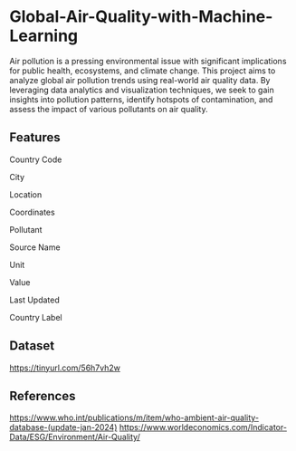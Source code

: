 # Global-Air-Quality-with-Machine-Learning

Air pollution is a pressing environmental issue with significant implications for public health, ecosystems, and climate change. This project aims to analyze global air pollution trends using real-world air quality data. By leveraging data analytics and visualization techniques, we seek to gain insights into pollution patterns, identify hotspots of contamination, and assess the impact of various pollutants on air quality.


## Features

Country Code 

City

Location

Coordinates 

Pollutant 

Source Name 

Unit

Value

Last Updated

Country Label

## Dataset

https://tinyurl.com/56h7vh2w

## References 

https://www.who.int/publications/m/item/who-ambient-air-quality-database-(update-jan-2024)
https://www.worldeconomics.com/Indicator-Data/ESG/Environment/Air-Quality/
